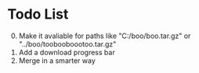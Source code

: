 # Todo List

0. Make it avaliable for paths like "C:/boo/boo.tar.gz" or  "../boo/toobooboootoo.tar.gz"
1. Add a download progress bar
2. Merge in a smarter way
